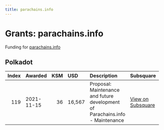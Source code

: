 ```yaml
---
title: parachains.info
---
```

# Grants: parachains.info

Funding for [parachains.info](/tools/explorers/parachains-info)

## Polkadot

|   Index | Awarded    |   KSM | USD    | Description                                                                   | Subsquare                                                              | Polkassembly                                                        |
|--------:|:-----------|------:|:-------|:------------------------------------------------------------------------------|:-----------------------------------------------------------------------|:--------------------------------------------------------------------|
|     119 | 2021-11-15 |    36 | 16,567 | Proposal: Maintenance and future development of Parachains.info - Maintenance | [View on Subsquare](https://kusama.subsquare.io/treasury/proposal/119) | [View on Polkassembly](https://kusama.polkassembly.io/treasury/119) |
